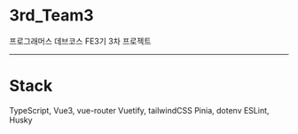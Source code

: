 # 3rd_Team3

프로그래머스 데브코스 FE3기 3차 프로젝트

---

# Stack

TypeScript, Vue3, vue-router
Vuetify, tailwindCSS
Pinia, dotenv
ESLint, Husky
